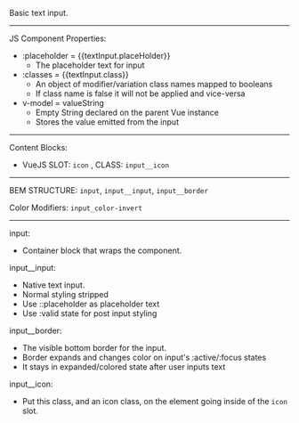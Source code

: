 Basic text input.

--- 
JS Component Properties: 
* :placeholder = {{textInput.placeHolder}} 
  * The placeholder text for input
* :classes = {{textInput.class}}
  * An object of modifier/variation class names mapped to booleans
  * If class name is false it will not be applied and vice-versa
* v-model = valueString
  * Empty String declared on the parent Vue instance   
  * Stores the value emitted from the input

---
Content Blocks: 
* VueJS SLOT: `icon` , CLASS: `input__icon`

--- 
BEM STRUCTURE: `input`, `input__input`, `input__border`

Color Modifiers: `input_color-invert`

---
input:
  * Container block that wraps the component.

input__input:
  * Native text input. 
  * Normal styling stripped
  * Use ::placeholder as placeholder text 
  * Use :valid state for post input styling  

input__border:
  * The visible bottom border for the input. 
  * Border expands and changes color on input's :active/:focus states
  * It stays in expanded/colored state after user inputs text 

input__icon:
  * Put this class, and an icon class, on the element going inside of the `icon` slot.
   